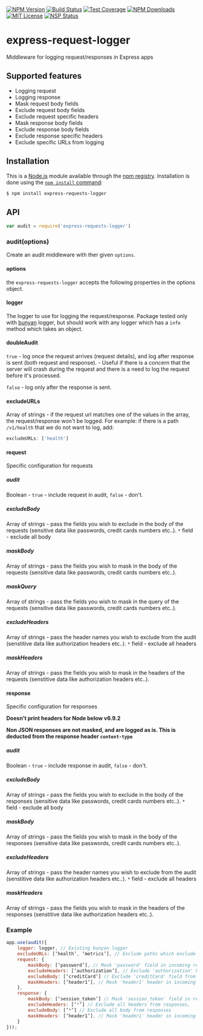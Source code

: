 [![NPM Version][npm-image]][npm-url]
[![Build Status][travis-image]][travis-url]
[![Test Coverage][coveralls-image]][coveralls-url]
[![NPM Downloads][downloads-image]][downloads-url]
[![MIT License][license-image]][license-url]
[![NSP Status][nsp-image]][nsp-url]

# express-request-logger
Middleware for logging request/responses in Express apps

## Supported features
- Logging request
- Logging response
- Mask request body fields
- Exclude request body fields
- Exclude request specific headers
- Mask response body fields
- Exclude response body fields
- Exclude response specific headers
- Exclude specific URLs from logging

## Installation

This is a [Node.js](https://nodejs.org/en/) module available through the
[npm registry](https://www.npmjs.com/). Installation is done using the
[`npm install` command](https://docs.npmjs.com/getting-started/installing-npm-packages-locally):

```sh
$ npm install express-requests-logger
```

## API

```js
var audit = require('express-requests-logger')
```

### audit(options)

Create an audit middleware with ther given `options`.

#### options

the `express-requests-logger` accepts the following properties in the options object.

#### logger

The logger to use for logging the request/response.
Package tested only with [bunyan](https://github.com/trentm/node-bunyan) logger, but should work with any logger which has a `info` method which takes an object.

#### doubleAudit

`true` - log once the request arrives (request details), and log after response is sent (both request and response). - Useful if there is a concern that the server will crash during the request and there is a need to log the request before it's processed.

`false` - log only after the response is sent.
#### excludeURLs

Array of strings - if the request url matches one of the values in the array, the request/response won't be logged.
For example: if there is a path `/v1/health` that we do not want to log, add:
```js
excludeURLs: ['health']
```
#### request

Specific configuration for requests
##### audit

Boolean - `true` - include request in audit, `false` - don't.

##### excludeBody

Array of strings - pass the fields you wish to exclude in the body of the requests (sensitive data like passwords, credit cards numbers etc..).
`*` field - exclude all body

##### maskBody

Array of strings - pass the fields you wish to mask in the body of the requests (sensitive data like passwords, credit cards numbers etc..).

##### maskQuery

Array of strings - pass the fields you wish to mask in the query of the requests (sensitive data like passwords, credit cards numbers etc..).
##### excludeHeaders

Array of strings - pass the header names you wish to exclude from the audit (senstitive data like authorization headers etc..).
`*` field - exclude all headers

##### maskHeaders

Array of strings - pass the fields you wish to mask in the headers of the requests (senstitive data like authorization headers etc..).

#### response

Specific configuration for responses

**Doesn't print headers for Node below v6.9.2**

**Non JSON responses are not masked, and are logged as is. This is deducted from the response header `content-type`**

##### audit

Boolean - `true` - include response in audit, `false` - don't.

##### excludeBody

Array of strings - pass the fields you wish to exclude in the body of the responses (sensitive data like passwords, credit cards numbers etc..).
`*` field - exclude all body

##### maskBody

Array of strings - pass the fields you wish to mask in the body of the responses (sensitive data like passwords, credit cards numbers etc..).

##### excludeHeaders

Array of strings - pass the header names you wish to exclude from the audit (senstitive data like authorization headers etc..).
`*` field - exclude all headers

##### maskHeaders

Array of strings - pass the fields you wish to mask in the headers of the responses (senstitive data like authorization headers etc..).


### Example

```js
app.use(audit({
    logger: logger, // Existing bunyan logger
    excludeURLs: [‘health’, ‘metrics’], // Exclude paths which enclude 'health' & 'metrics'
    request: {
        maskBody: [‘password’], // Mask 'password' field in incoming requests
        excludeHeaders: [‘authorization’], // Exclude 'authorization' header from requests
        excludeBody: [‘creditCard’] // Exclude 'creditCard' field from requests body
        maskHeaders: [‘header1’], // Mask 'header1' header in incoming requests
    },
    response: {
        maskBody: [‘session_token’] // Mask 'session_token' field in response body
        excludeHeaders: [‘*’] // Exclude all headers from responses,
        excludeBody: [‘*’] // Exclude all body from responses
        maskHeaders: [‘header1’], // Mask 'header1' header in incoming requests
    }
}));
```

[npm-image]: https://img.shields.io/npm/v/express-requests-logger.svg?style=flat
[npm-url]: https://npmjs.org/package/express-requests-logger
[travis-image]: https://travis-ci.org/Zooz/express-request-logger.svg?branch=master
[travis-url]: https://travis-ci.org/Zooz/express-request-logger
[coveralls-image]: https://coveralls.io/repos/github/Zooz/express-request-logger/badge.svg?branch=master
[coveralls-url]: https://coveralls.io/github/Zooz/express-request-logger?branch=master
[downloads-image]: http://img.shields.io/npm/dm/express-requests-logger.svg?style=flat
[downloads-url]: https://npmjs.org/package/express-requests-logger
[license-image]: https://img.shields.io/badge/License-Apache%202.0-blue.svg
[license-url]: https://opensource.org/licenses/Apache-2.0
[nsp-image]: https://nodesecurity.io/orgs/zooz/projects/ca2387c7-874c-4f5d-bd4e-0aa2874a1ae1/badge
[nsp-url]: https://nodesecurity.io/orgs/zooz/projects/ca2387c7-874c-4f5d-bd4e-0aa2874a1ae1

